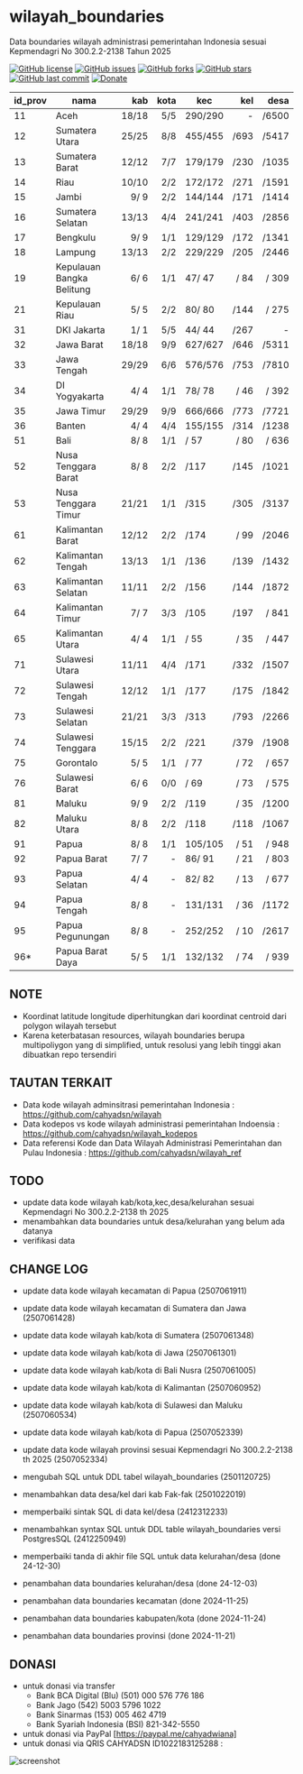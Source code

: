 # wilayah_boundaries
Data boundaries wilayah administrasi pemerintahan Indonesia sesuai Kepmendagri No 300.2.2-2138 Tahun 2025

[![GitHub license](https://img.shields.io/badge/license-MIT-blue.svg)](LICENSE)
[![GitHub issues](https://img.shields.io/github/issues/cahyadsn/wilayah_boundaries.svg)](https://github.com/cahyadsn/wilayah_boundaries/issues)
[![GitHub forks](https://img.shields.io/github/forks/cahyadsn/wilayah_boundaries.svg)](https://github.com/cahyadsn/wilayah_boundaries/network)
[![GitHub stars](https://img.shields.io/github/stars/cahyadsn/wilayah_boundaries.svg)](https://github.com/cahyadsn/wilayah_boundaries/stargazers)
[![GitHub last commit](https://img.shields.io/github/last-commit/google/skia.svg?style=flat)]()
[![Donate](https://img.shields.io/badge/$-support-ff69b4.svg?style=flat)](https://paypal.me/cahyadwiana)

| id_prov | nama                      |    kab    | kota  |   kec    |    kel    |    desa    |
|---------|---------------------------|----------:|------:|----------|----------:|-----------:|
| 11      | Aceh                      |    18/18  |  5/5  | 290/290  |     -     |     /6500  |
| 12      | Sumatera Utara            |    25/25  |  8/8  | 455/455  |     /693  |     /5417  |
| 13      | Sumatera Barat            |    12/12  |  7/7  | 179/179  |     /230  |     /1035  |
| 14      | Riau                      |    10/10  |  2/2  | 172/172  |     /271  |     /1591  |
| 15      | Jambi                     |     9/ 9  |  2/2  | 144/144  |     /171  |     /1414  |
| 16      | Sumatera Selatan          |    13/13  |  4/4  | 241/241  |     /403  |     /2856  |
| 17      | Bengkulu                  |     9/ 9  |  1/1  | 129/129  |     /172  |     /1341  |
| 18      | Lampung                   |    13/13  |  2/2  | 229/229  |     /205  |     /2446  |
| 19      | Kepulauan Bangka Belitung |     6/ 6  |  1/1  |  47/ 47  |     / 84  |     / 309  |
| 21      | Kepulauan Riau            |     5/ 5  |  2/2  |  80/ 80  |     /144  |     / 275  |
| 31      | DKI Jakarta               |     1/ 1  |  5/5  |  44/ 44  |     /267  |     -      |
| 32      | Jawa Barat                |    18/18  |  9/9  | 627/627  |     /646  |     /5311  |
| 33      | Jawa Tengah               |    29/29  |  6/6  | 576/576  |     /753  |     /7810  |
| 34      | DI Yogyakarta             |     4/ 4  |  1/1  |  78/ 78  |     / 46  |     / 392  |
| 35      | Jawa Timur                |    29/29  |  9/9  | 666/666  |     /773  |     /7721  |
| 36      | Banten                    |     4/ 4  |  4/4  | 155/155  |     /314  |     /1238  |
| 51      | Bali                      |     8/ 8  |  1/1  |    / 57  |     / 80  |     / 636  |
| 52      | Nusa Tenggara Barat       |     8/ 8  |  2/2  |    /117  |     /145  |     /1021  |
| 53      | Nusa Tenggara Timur       |    21/21  |  1/1  |    /315  |     /305  |     /3137  |
| 61      | Kalimantan Barat          |    12/12  |  2/2  |    /174  |     / 99  |     /2046  |
| 62      | Kalimantan Tengah         |    13/13  |  1/1  |    /136  |     /139  |     /1432  |
| 63      | Kalimantan Selatan        |    11/11  |  2/2  |    /156  |     /144  |     /1872  |
| 64      | Kalimantan Timur          |     7/ 7  |  3/3  |    /105  |     /197  |     / 841  |
| 65      | Kalimantan Utara          |     4/ 4  |  1/1  |    / 55  |     / 35  |     / 447  |
| 71      | Sulawesi Utara            |    11/11  |  4/4  |    /171  |     /332  |     /1507  |
| 72      | Sulawesi Tengah           |    12/12  |  1/1  |    /177  |     /175  |     /1842  |
| 73      | Sulawesi Selatan          |    21/21  |  3/3  |    /313  |     /793  |     /2266  |
| 74      | Sulawesi Tenggara         |    15/15  |  2/2  |    /221  |     /379  |     /1908  |
| 75      | Gorontalo                 |     5/ 5  |  1/1  |    / 77  |     / 72  |     / 657  |
| 76      | Sulawesi Barat            |     6/ 6  |  0/0  |    / 69  |     / 73  |     / 575  |
| 81      | Maluku                    |     9/ 9  |  2/2  |    /119  |     / 35  |     /1200  |
| 82      | Maluku Utara              |     8/ 8  |  2/2  |    /118  |     /118  |     /1067  |
| 91      | Papua                     |     8/ 8  |  1/1  | 105/105  |     / 51  |     / 948  |
| 92      | Papua Barat               |     7/ 7  |   -   |  86/ 91  |     / 21  |     / 803  |
| 93      | Papua Selatan             |     4/ 4  |   -   |  82/ 82  |     / 13  |     / 677  |
| 94      | Papua Tengah              |     8/ 8  |   -   | 131/131  |     / 36  |     /1172  |
| 95      | Papua Pegunungan          |     8/ 8  |   -   | 252/252  |     / 10  |     /2617  |
| 96*     | Papua Barat Daya          |     5/ 5  |  1/1  | 132/132  |     / 74  |     / 939  |

## NOTE
* Koordinat latitude longitude diperhitungkan dari koordinat centroid dari polygon wilayah tersebut
* Karena keterbatasan resources, wilayah boundaries berupa multipoliygon yang di simplified, untuk resolusi yang lebih tinggi akan dibuatkan repo tersendiri

## TAUTAN TERKAIT
- Data kode wilayah adminsitrasi pemerintahan Indonesia : https://github.com/cahyadsn/wilayah
- Data kodepos vs kode wilayah administrasi pemerintahan Indoensia : https://github.com/cahyadsn/wilayah_kodepos
- Data referensi Kode dan Data Wilayah Administrasi Pemerintahan dan Pulau Indonesia : https://github.com/cahyadsn/wilayah_ref

## TODO
- update data kode wilayah kab/kota,kec,desa/kelurahan sesuai Kepmendagri No 300.2.2-2138 th 2025
- menambahkan data boundaries untuk desa/kelurahan yang belum ada datanya
- verifikasi data

## CHANGE LOG
- update data kode wilayah kecamatan di  Papua (2507061911)
- update data kode wilayah kecamatan di Sumatera dan Jawa (2507061428)
- update data kode wilayah kab/kota di Sumatera (2507061348)
- update data kode wilayah kab/kota di Jawa (2507061301)
- update data kode wilayah kab/kota di Bali Nusra (2507061005)
- update data kode wilayah kab/kota di Kalimantan (2507060952)
- update data kode wilayah kab/kota di Sulawesi dan Maluku (2507060534)
- update data kode wilayah kab/kota di Papua (2507052339)
- update data kode wilayah provinsi sesuai Kepmendagri No 300.2.2-2138 th 2025 (2507052334)

- mengubah SQL untuk DDL tabel wilayah_boundaries (2501120725)
- menambahkan data desa/kel dari kab Fak-fak (2501022019)
- memperbaiki sintak SQL di data kel/desa (2412312233)
- menambahkan syntax SQL untuk DDL table wilayah_boundaries versi PostgresSQL (2412250949)
- memperbaiki tanda di akhir file SQL untuk data kelurahan/desa  (done 24-12-30)
- penambahan data boundaries kelurahan/desa (done 24-12-03)
- penambahan data boundaries kecamatan (done 2024-11-25)
- penambahan data boundaries kabupaten/kota (done 2024-11-24)
- penambahan data boundaries provinsi (done 2024-11-21)

## DONASI
- untuk donasi via transfer
    - Bank BCA Digital (Blu) (501) 000 576 776 186
    - Bank Jago (542) 5003 5796 1022
    - Bank Sinarmas (153) 005 462 4719
    - Bank Syariah Indonesia (BSI) 821-342-5550
- untuk donasi via PayPal [https://paypal.me/cahyadwiana]
- untuk donasi via QRIS CAHYADSN ID1022183125288 :

![screenshot](https://github.com/cahyadsn/wilayah/blob/master/docs/qr_code.cahyadsn.png?raw=true 'Donasi via QRIS CAHYADSN')

